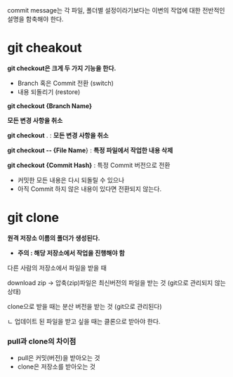 commit message는 각 파일, 폴더별 설정이라기보다는 이변의 작업에 대한 전반적인 설명을 함축해야 한다.

# git cheakout

**git checkout은 크게 두 가지 기능을 한다.**

* Branch 혹은 Commit 전환 (switch)
*  내용 되돌리기 (restore)

**git checkout {Branch Name}**

**모든 변경 사항을 취소**

**git checkout** . : **모든 변경 사항을 취소**

**git checkout -- {File Name**} : **특정 파일에서 작업한 내용 삭제** 

**git checkout {Commit Hash}** : 특정 Commit 버전으로 전환

- 커밋한 모든 내용은 다시 되돌릴 수 있으나
- 아직 Commit 하지 않은 내용이 있다면 전환되지 않는다.



# git clone  

 **원격 저장소 이름의 폴더가 생성된다.**

- **주의 : 해당 저장소에서 작업을 진행해야 함**

다른 사람의 저장소에서 파일을 받을 때

download zip -> 압축(zip)파일은 최신버전의 파일을 받는 것 (git으로 관리되지 않는 상태)

clone으로 받을 때는 분산 버전을 받는 것 (git으로 관리된다) 

   ㄴ 업데이트 된 파일을 받고 싶을 때는 클론으로 받아야 한다.



### pull과 clone의 차이점

- pull은 커밋(버전)을 받아오는 것
- clone은 저장소를 받아오는 것
